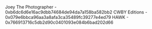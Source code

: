 Joey The Photographer - 0xb6dc6d6e16ac9dbb74684de94da7a158ba582bb2
CWBY Editions - 0x079e6bbca96aa3a8afa3ca35489fc39277e4ed79
HAWK - 0x766913716c5db2d90c0401093e084b6bad202d66